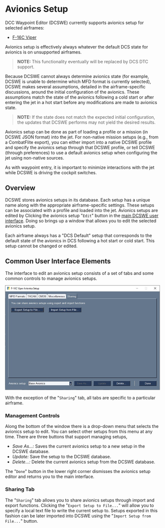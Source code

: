 # Avionics Setup

DCC Waypoint Editor (DCSWE) currently supports avionics setup for selected airframes:

- [F-16C Viper](https://github.com/51st-Vfw/DCSWaypointEditor/blob/master/documentation/Avionics_Setup_F16.md)

Avionics setup is effectively always whatever the default DCS state for avionics is on
unsupported airframes.

> **NOTE:** This functionality eventually will be replaced by DCS DTC support.

Because DCSWE cannot always determine avionics state (for example, DCSWE is unable to
determine which MFD format is currently selected), DCSWE makes several assumptions,
detailed in the airframe-specific discussions, around the initial configuration of the
avionics. These assumptions match the state of the avionics following a cold start or
after entering the jet in a hot start before any modifications are made to avionics state.

> **NOTE:** If the state does not match the expected initial configuration, the updates
> that DCSWE performs may not yield the desired results.

Avionics setup can be done as part of loading a profile or a mission (in DCSWE JSON
format) into the jet. For non-native mission setups (e.g., from a CombatFlite export),
you can either import into a native DCSWE profile and specify the avionics setup through
that DCSWE profile, or tell DCSWE (through preferences) to use a default avionics setup
when configuring the jet using non-native sources.

As with waypoint entry, it is important to minimize interactions with the jet while
DCSWE is driving the cockpit switches.

## Overview

DCSWE stores avionics setups in its database. Each setup has a unique name along with
the appropriate airframe-specific settings. These setups can be associated with a profile
and loaded into the jet. Avionics setups are edited by Clicking the avionics setup
"`Edit`" button in the
[main DCSWE user interface](TODO).
Doing so brings up a window that allows you to edit the selected avionics setup.

Each airframe always has a "DCS Default" setup that corresponds to the default state of
the avionics in DCS following a hot start or cold start. This setup cannot be changed or
edited.

## Common User Interface Elements

The interface to edit an avionics setup consists of a set of tabs and some common
controls to manage avionics setups.

![Avionics Setup](images/Avionics_F16_Share.jpg)

With the exception of the "`Sharing`" tab, all tabs are specific to a particular
airframe.

### Management Controls

Along the bottom of the window there is a drop-down menu that selects the avionics
setup to edit. You can select other setups from this menu at any time. There are three
buttons that support managing setups,

- *Save As...:* Saves the current avionics setup to a new setup in the DCSWE database.
- *Update:* Save the setup to the DCSWE database.
- *Delete...:* Delete the current avionics setup from the DCSWE database.

The "`Done`" button in the lower right corner dismisses the avionics setup editor and
returns you to the main interface.

### Sharing Tab

The "`Sharing`" tab allows you to share avionics setups through import and export
functions. Clicking the "`Export Setup to File...`" will allow you to specify a local
text file to write the current setup to. Setups exported in this fashion can be later
imported into DCSWE using the "`Import Setup from File...`" button.